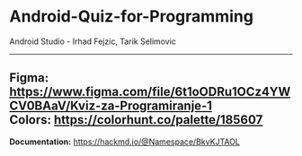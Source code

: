 # Android-Quiz-for-Programming
Android Studio - Irhad Fejzic, Tarik Selimovic


---

**Figma:** https://www.figma.com/file/6t1oODRu1OCz4YWCV0BAaV/Kviz-za-Programiranje-1   
**Colors:** https://colorhunt.co/palette/185607  
---

**Documentation:** https://hackmd.io/@Namespace/BkvKJTAOL
